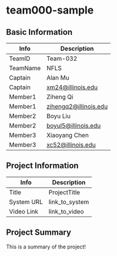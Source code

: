 # team000-sample

## Basic Information

|   Info      |        Description     |
| ----------- | ---------------------- |
| TeamID      |        Team-032        |
| TeamName    |         NFLS           |
| Captain     |       Alan Mu          |
| Captain     |  xm24@illinois.edu     |
| Member1     |      Ziheng Qi         |
| Member1     | zihengq2@illinois.edu  |
| Member2     |      Boyu Liu          |
| Member2     |    boyul5@illinois.edu |
| Member3     |    Xiaoyang Chen       |
| Member3     |  xc52@illinois.edu     |

## Project Information

|   Info      |        Description     |
| ----------- | ---------------------- |
|  Title      |       ProjectTitle     |
| System URL  |      link_to_system    |
| Video Link  |      link_to_video     |

## Project Summary

This is a summary of the project!
